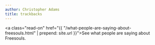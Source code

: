 ```yaml
---
author: Christopher Adams
title: trackbacks
---
```


<a class="read-on" href="{{ "/what-people-are-saying-about-freesouls.html" | prepend: site.url }}">See what people are saying about Freesouls.</a>
